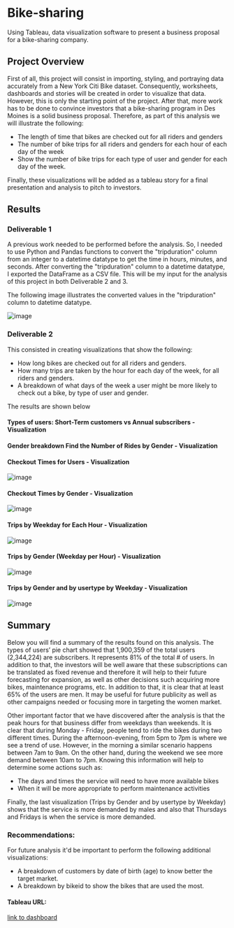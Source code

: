 # Bike-sharing
Using Tableau, data visualization software to present a business proposal for a bike-sharing company. 

## Project Overview
First of all, this project will consist in importing, styling, and portraying data accurately from a New York Citi Bike dataset. Consequently, worksheets, dashboards and stories will be created in order to visualize that data. However, this is only the starting point of the project. After that, more work has to be done to convince investors that a bike-sharing program in Des Moines is a solid business proposal. Therefore, as part of this analysis we will illustrate the following: 

* The length of time that bikes are checked out for all riders and genders
* The number of bike trips for all riders and genders for each hour of each day of the week
* Show the number of bike trips for each type of user and gender for each day of the week.

Finally, these visualizations will be added as a tableau story for a final presentation and analysis to pitch to investors.

## Results
### Deliverable 1
A previous work needed to be performed before the analysis. So, I needed to use Python and Pandas functions to convert the "tripduration" column from an integer to a datetime datatype to get the time in hours, minutes, and seconds. After converting the "tripduration" column to a datetime datatype, I exported the DataFrame as a CSV file. This will be my input for the analysis of this project in both Deliverable 2 and 3. 

The following image illustrates the converted values in the "tripduration" column to datetime datatype.

![image]()

### Deliverable 2
This consisted in creating visualizations that show the following:

* How long bikes are checked out for all riders and genders.
* How many trips are taken by the hour for each day of the week, for all riders and genders.
* A breakdown of what days of the week a user might be more likely to check out a bike, by type of user and gender.

The results are shown below
#### Types of users: Short-Term customers vs Annual subscribers - Visualization
#### Gender breakdown Find the Number of Rides by Gender - Visualization

#### Checkout Times for Users - Visualization
![image]()

#### Checkout Times by Gender - Visualization
![image]()

#### Trips by Weekday for Each Hour - Visualization
![image]()

#### Trips by Gender (Weekday per Hour) - Visualization
![image]()

#### Trips by Gender and by usertype by Weekday - Visualization
![image]()

## Summary
Below you will find a summary of the results found on this analysis.
The types of users’ pie chart showed that 1,900,359 of the total users (2,344,224) are subscribers. It represents 81% of the total # of users. In addition to that, the investors will be well aware that these subscriptions can be translated as fixed revenue and therefore it will help to their future forecasting for expansion, as well as other decisions such acquiring more bikes, maintenance programs, etc. 
In addition to that, it is clear that at least 65% of the users are men. It may be useful for future publicity as well as other campaigns needed or focusing more in targeting the women market. 

Other important factor that we have discovered after the analysis is that the peak hours for that business differ from weekdays than weekends. It is clear that during Monday - Friday, people tend to ride the bikes during two different times. During the afternoon-evening, from 5pm to 7pm is where we see a trend of use. However, in the morning a similar scenario happens between 7am to 9am. On the other hand, during the weekend we see more demand between 10am to 7pm. Knowing this information will help to determine some actions such as: 
 * The days and times the service will need to have more available bikes
 * When it will be more appropriate to perform maintenance activities

Finally, the last visualization (Trips by Gender and by usertype by Weekday) shows that the service is more demanded by males and also that Thursdays and Fridays is when the service is more demanded. 

### Recommendations:
For future analysis it'd be important to perform the following additional visualizations:
  * A breakdown of customers by date of birth (age) to know better the target market.
  * A breakdown by bikeid to show the bikes that are used the most.

#### Tableau URL:
[link to dashboard](https://public.tableau.com/views/Bike-SharingDesMoines/Story1?:language=es-ES&publish=yes&:display_count=n&:origin=viz_share_link)

